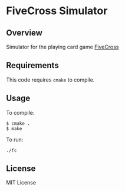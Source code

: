 # FiveCross Simulator

## Overview
Simulator for the playing card game [FiveCross](https://gist.github.com/takanori-pskq/efa6318f9383cf442d28f140d9adf7d5)

## Requirements
This code requires `cmake` to compile.

## Usage
To compile:
```
$ cmake .
$ make
```
To run:
```
./fc
```

## License
MIT License
